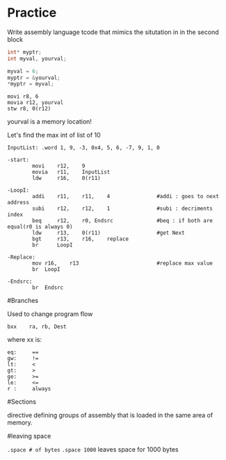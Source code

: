 Practice
========

Write assembly language tcode that mimics the situtation in in the second block

```C
int* myptr;
int myval, yourval;

myval = 6;
myptr = &yourval;
*myptr = myval;
```

```Assembly
movi r8, 6
movia r12, yourval
stw r8, 0(r12)
```

yourval is a memory location!



Let's find the max int of list of 10

```assembly
InputList: .word 1, 9, -3, 0x4, 5, 6, -7, 9, 1, 0

-start:	
		movi 	r12,	9
		movia 	r11,	InputList
		ldw 	r16,	0(r11)

-LoopI:	
		addi	r11, 	r11,	4				#addi : goes to next address
		subi	r12,	r12,	1				#subi : decriments index
		beq		r12,	r0,	Endsrc				#beq : if both are equal(r0 is always 0)
		ldw		r13,	0(r11)					#get Next
		bgt		r13,	r16,	replace
		br 		LoopI

-Replace:
		mov r16, 	r13 						#replace max value
		br 	LoopI

-Endsrc:
		br 	Endsrc
``` 


#Branches

Used to change program flow
	
`bxx	ra,	rb,	Dest`

where xx is:
```
eq:		==
gw:		!=
lt:		<		
gt:		>
ge:		>=
le:		<=
r :		always
```

#Sections

directive defining groups of assembly that is loaded in the same area of memory.

#leaving space

`.space # of bytes`
`.space 1000` leaves space for 1000 bytes 

